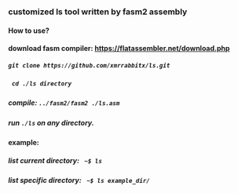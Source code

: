### customized ls tool written by fasm2 assembly
#### How to use?
#### download fasm compiler: https://flatassembler.net/download.php
##### ```git clone https://github.com/xmrrabbitx/ls.git```
##### ``` cd ./ls directory```
##### compile: ```../fasm2/fasm2 ./ls.asm```
##### run ```./ls``` on any directory.
#### example:
##### list current directory: ``` ~$ ls```
##### list specific directory: ``` ~$ ls example_dir/```
